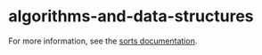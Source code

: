 # algorithms-and-data-structures
For more information, see the [sorts documentation](https://docs.google.com/document/d/1Pz2MQrg_VyXllC7Uy_1vWRO8FpG-NQKw_WiKk9BqSqQ/edit?usp=sharing).
